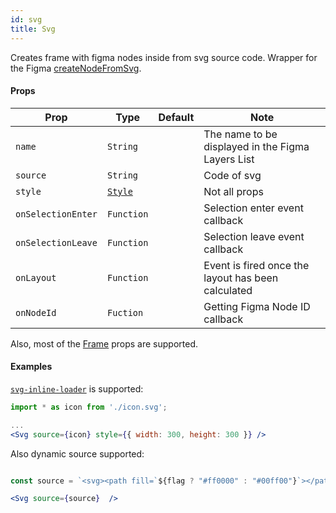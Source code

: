 ```yaml
---
id: svg
title: Svg
---
```


Creates frame with figma nodes inside from svg source code. 
Wrapper for the Figma [createNodeFromSvg](https://www.figma.com/plugin-docs/api/createNodeFromSvg/).

#### Props

| Prop       | Type     | Default | Note                                              |
| ---------- | -------- | ------- | ------------------------------------------------- |
| `name`     | `String` |         | The name to be displayed in the Figma Layers List |
| `source`   | `String` |         | Code of svg                            |
| `style`    | [`Style`](/docs/styling)   |  | Not all props |
| `onSelectionEnter` | `Function` |  | Selection enter event callback  |
| `onSelectionLeave` | `Function` |  | Selection leave event callback  |
| `onLayout` | `Function` |  | Event is fired once the layout has been calculated  |
| `onNodeId` | `Fuction` | | Getting Figma Node ID callback |  

Also, most of the [Frame](Frame) props are supported.

#### Examples

[`svg-inline-loader`](https://github.com/webpack-contrib/svg-inline-loader) is supported:

```jsx
import * as icon from './icon.svg';

...
<Svg source={icon} style={{ width: 300, height: 300 }} />
```

Also dynamic source supported:
```jsx

const source = `<svg><path fill=`${flag ? "#ff0000" : "#00ff00"}`></path></svg>`

<Svg source={source}  />
```
